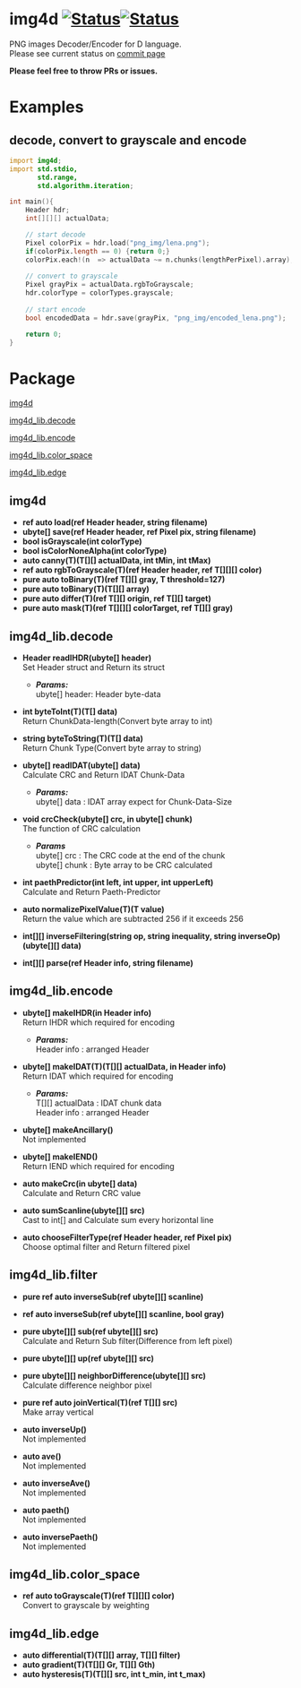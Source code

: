 # img4d [![Status](https://travis-ci.org/DYGV/img4d.svg?branch=master)](https://travis-ci.org/DYGV/img4d)[![Status](https://codecov.io/gh/DYGV/img4d/branch/master/graph/badge.svg)](https://codecov.io/gh/DYGV/img4d)  

PNG images Decoder/Encoder for D language.  
Please see current status on [commit page](https://github.com/DYGV/img4d/commits/master)  

**Please feel free to throw PRs or issues.**  

# Examples  
## decode, convert to grayscale and encode
```D
import img4d;
import std.stdio,
       std.range,
       std.algorithm.iteration;

int main(){
    Header hdr;
    int[][][] actualData;

    // start decode
    Pixel colorPix = hdr.load("png_img/lena.png");
    if(colorPix.length == 0) {return 0;}
    colorPix.each!(n  => actualData ~= n.chunks(lengthPerPixel).array);  
    
    // convert to grayscale
    Pixel grayPix = actualData.rgbToGrayscale;
    hdr.colorType = colorTypes.grayscale;
    
    // start encode
    bool encodedData = hdr.save(grayPix, "png_img/encoded_lena.png");

    return 0;
}
```    
# Package  
 [img4d](https://github.com/DYGV/img4d/blob/master/README.md#img4d)  
 
 [img4d_lib.decode](https://github.com/DYGV/img4d/blob/master/README.md#img4d_libdecode)  
 
 [img4d_lib.encode](https://github.com/DYGV/img4d/blob/master/README.md#img4d_libencode)  
 
 [img4d_lib.color_space](https://github.com/DYGV/img4d/blob/master/README.md#img4d_libcolor_space)  
 
 [img4d_lib.edge](https://github.com/DYGV/img4d/blob/master/README.md#img4d_libedge)  
 
 
## img4d
-  **ref auto load(ref Header header, string filename)**  
-  **ubyte[] save(ref Header header, ref Pixel pix, string filename)**  
-  **bool isGrayscale(int colorType)**
-  **bool isColorNoneAlpha(int colorType)**
-  **auto canny(T)(T[][] actualData, int tMin, int tMax)**  
-  **ref auto rgbToGrayscale(T)(ref Header header, ref T[][][] color)**  
-  **pure auto toBinary(T)(ref T[][] gray, T threshold=127)**  
-  **pure auto toBinary(T)(T[][] array)**  
-  **pure auto differ(T)(ref T[][] origin, ref T[][] target)**  
-  **pure auto mask(T)(ref T[][][] colorTarget, ref T[][] gray)**  
  
## img4d_lib.decode  
-  **Header readIHDR(ubyte[] header)**  
Set Header struct and Return its struct  
   - ***Params:***  
ubyte[] header: Header byte-data  
  
- **int byteToInt(T)(T[] data)**  
Return ChunkData-length(Convert byte array to int)   
  
- **string byteToString(T)(T[] data)**  
Return Chunk Type(Convert byte array to string)   
  
- **ubyte[] readIDAT(ubyte[] data)**  
Calculate CRC and Return IDAT Chunk-Data  
   - ***Params:***  
ubyte[] data : IDAT array expect for Chunk-Data-Size  
  
- **void crcCheck(ubyte[] crc, in ubyte[] chunk)**  
The function of CRC calculation  
  - ***Params***  
ubyte[] crc : The CRC code at the end of the chunk  
ubyte[] chunk : Byte array to be CRC calculated  
  
- **int paethPredictor(int left, int upper, int upperLeft)**  
Calculate and Return Paeth-Predictor  
- **auto normalizePixelValue(T)(T value)**  
Return the value which are subtracted 256 if it exceeds 256  
- **int[][] inverseFiltering(string op, string inequality, string inverseOp)(ubyte[][] data)**  
- **int[][] parse(ref Header info, string filename)**  
## img4d_lib.encode  

-  **ubyte[] makeIHDR(in Header info)**  
Return IHDR which required for encoding  
   - ***Params:***  
Header info : arranged Header  
- **ubyte[] makeIDAT(T)(T[][] actualData, in Header info)**  
Return IDAT which required for encoding  
   - ***Params:***  
T[][] actualData : IDAT chunk data  
Header info   : arranged Header  
- **ubyte[] makeAncillary()**  
Not implemented  
- **ubyte[] makeIEND()**  
Return IEND which required for encoding  
- **auto makeCrc(in ubyte[] data)**  
Calculate and Return CRC value  

- **auto sumScanline(ubyte[][] src)**  
Cast to int[] and Calculate sum every horizontal line  
- **auto chooseFilterType(ref Header header, ref Pixel pix)**  
Choose optimal filter and Return filtered pixel

## img4d_lib.filter  
- **pure ref auto inverseSub(ref ubyte[][] scanline)**  
- **ref auto inverseSub(ref ubyte[][] scanline, bool gray)**
- **pure ubyte[][] sub(ref ubyte[][] src)**  
Calculate and Return Sub filter(Difference from left pixel)
- **pure ubyte[][] up(ref ubyte[][] src)**  
- **pure ubyte[][] neighborDifference(ubyte[][] src)**  
Calculate difference neighbor pixel
- **pure ref auto joinVertical(T)(ref T[][] src)**  
Make array vertical

- **auto inverseUp()**  
Not implemented  
- **auto ave()**  
Not implemented  
- **auto inverseAve()**  
Not implemented  
- **auto paeth()**  
Not implemented  
- **auto inversePaeth()**  
Not implemented  
## img4d_lib.color_space  
- **ref auto toGrayscale(T)(ref T[][][] color)**  
Convert to grayscale by weighting  
## img4d_lib.edge  
- **auto differential(T)(T[][] array, T[][] filter)**  
- **auto gradient(T)(T[][] Gr, T[][] Gth)**  
- **auto hysteresis(T)(T[][] src, int t_min, int t_max)**  
 

